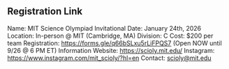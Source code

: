 ## Registration Link

Name: MIT Science Olympiad Invitational
Date: January 24th, 2026
Location: In-person @ MIT (Cambridge, MA)
Division: C
Cost: $200 per team
Registration: https://forms.gle/q66bSLxu5rLiFPQS7 (Open NOW until 9/26 @ 6 PM ET)
Information Website: https://scioly.mit.edu/
Instagram: https://www.instagram.com/mit_scioly/?hl=en 
Contact: scioly@mit.edu
